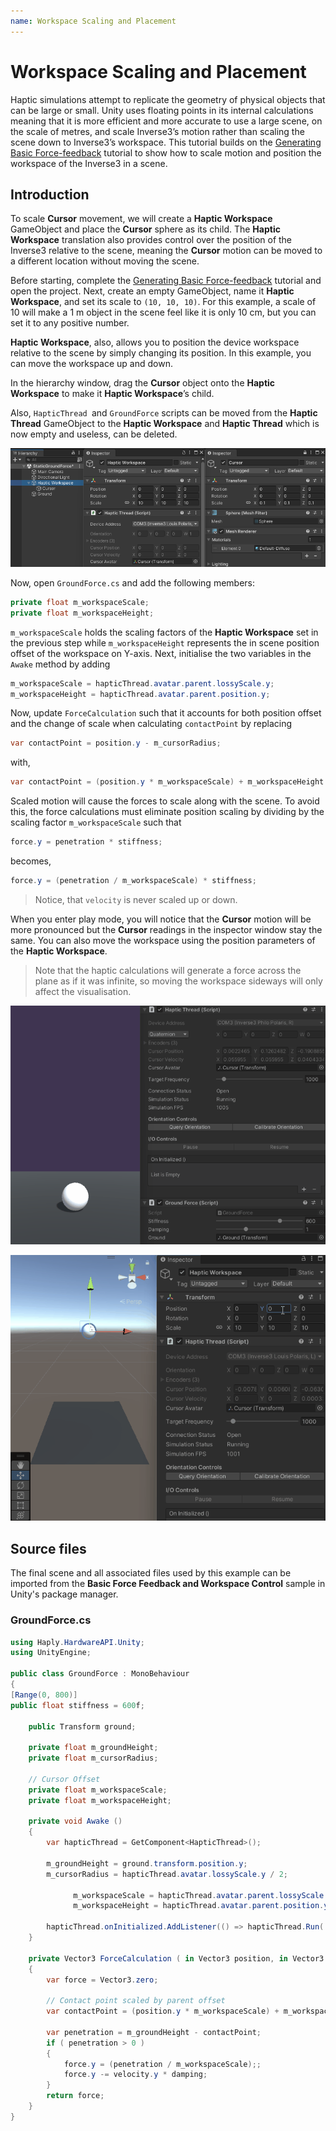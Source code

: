 ```yaml
---
name: Workspace Scaling and Placement
---
```


# Workspace Scaling and Placement

Haptic simulations attempt to replicate the geometry of physical objects that can be large or small.
Unity uses floating points in its internal calculations meaning that it is more efficient and more
accurate to use a large scene, on the scale of metres, and scale Inverse3’s motion rather than
scaling the scene down to Inverse3’s workspace. This tutorial builds on the [Generating Basic
Force-feedback](02.1_basic-force-feedback.md) tutorial to show how to scale motion and position the
workspace of the Inverse3 in a scene.

## Introduction

To scale **Cursor** movement, we will create a **Haptic Workspace** GameObject and place the **Cursor**
sphere as its child. The **Haptic Workspace** translation also provides control over the
position of the Inverse3 relative to the scene, meaning the **Cursor** motion can be moved to a
different location without moving the scene.

Before starting, complete the [Generating Basic Force-feedback](02.1_basic-force-feedback.md)
tutorial and open the project. Next, create an empty GameObject, name it **Haptic Workspace**, and
set its scale to `(10, 10, 10)`. For this example, a scale of 10 will make a 1 m object in the scene
feel like it is only 10 cm, but you can set it to any positive number.

**Haptic Workspace**, also, allows you to position the device workspace relative to the scene by
simply changing its position. In this example, you can move the workspace up and down.

In the hierarchy window, drag the **Cursor** object onto the **Haptic Workspace** to make it
**Haptic Workspace**’s child.

Also, `HapticThread `and `GroundForce` scripts can be moved from the **Haptic Thread** GameObject to
the **Haptic Workspace** and **Haptic Thread** which is now empty and useless, can be deleted.

![workspace hierarchy](images/workspace-hierarchy.png)

Now, open `GroundForce.cs` and add the following members:

```csharp
private float m_workspaceScale;
private float m_workspaceHeight;
```

`m_workspaceScale` holds the scaling factors of the **Haptic Workspace** set in the previous step
while `m_workspaceHeight` represents the in scene position offset of the workspace on Y-axis. Next,
initialise the two variables in the `Awake` method by adding

```csharp
m_workspaceScale = hapticThread.avatar.parent.lossyScale.y;
m_workspaceHeight = hapticThread.avatar.parent.position.y;
```

Now, update `ForceCalculation` such that it accounts for both position offset and the change of
scale when calculating `contactPoint` by replacing

```csharp
var contactPoint = position.y - m_cursorRadius;
```

with,

```csharp
var contactPoint = (position.y * m_workspaceScale) + m_workspaceHeight - m_cursorRadius;
```

Scaled motion will cause the forces to scale along with the scene. To avoid this, the force
calculations must eliminate position scaling by dividing by the scaling factor `m_workspaceScale`
such that

```csharp
force.y = penetration * stiffness;
```

becomes,

```csharp
force.y = (penetration / m_workspaceScale) * stiffness;
```

> Notice, that `velocity` is never scaled up or down.

When you enter play mode, you will notice that the **Cursor** motion will be more pronounced but the
**Cursor** readings in the inspector window stay the same. You can also move the workspace using the
position parameters of the **Haptic Workspace**.

> Note that the haptic calculations will generate a force across the plane as if it was infinite, so
> moving the workspace sideways will only affect the visualisation.

![workspace scale](images/workspace-scale.gif)

![workspace offset translation](images/workspace-offset-translation.gif)

## Source files

The final scene and all associated files used by this example can be imported from the **Basic Force
Feedback and Workspace Control** sample in Unity's package manager.

### GroundForce.cs

```csharp
using Haply.HardwareAPI.Unity;
using UnityEngine;

public class GroundForce : MonoBehaviour
{
[Range(0, 800)]
public float stiffness = 600f;

    public Transform ground;

    private float m_groundHeight;
    private float m_cursorRadius;

    // Cursor Offset
    private float m_workspaceScale;
    private float m_workspaceHeight;

    private void Awake ()
    {
        var hapticThread = GetComponent<HapticThread>();
        
        m_groundHeight = ground.transform.position.y;
        m_cursorRadius = hapticThread.avatar.lossyScale.y / 2;
        
              m_workspaceScale = hapticThread.avatar.parent.lossyScale.y;
              m_workspaceHeight = hapticThread.avatar.parent.position.y;

        hapticThread.onInitialized.AddListener(() => hapticThread.Run( ForceCalculation ));
    }
    
    private Vector3 ForceCalculation ( in Vector3 position, in Vector3 velocity )
    {
        var force = Vector3.zero;

        // Contact point scaled by parent offset
        var contactPoint = (position.y * m_workspaceScale) + m_workspaceHeight - m_cursorRadius;
        
        var penetration = m_groundHeight - contactPoint;
        if ( penetration > 0 )
        {
            force.y = (penetration / m_workspaceScale);;
            force.y -= velocity.y * damping;
        }
        return force;
    }
}
```